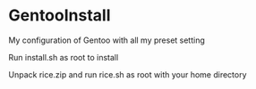 # GentooInstall
My configuration of Gentoo with all my preset setting

Run install.sh as root to install

Unpack rice.zip and run rice.sh as root with your home directory
